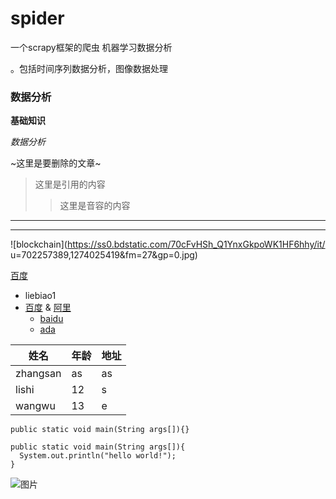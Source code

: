 # spider
一个scrapy框架的爬虫
机器学习数据分析

。包括时间序列数据分析，图像数据处理
### 数据分析
**基础知识**

*数据分析*

~这里是要删除的文章~

> 这里是引用的内容
>> 这里是音容的内容
************
------------

![blockchain](https://ss0.bdstatic.com/70cFvHSh_Q1YnxGkpoWK1HF6hhy/it/
u=702257389,1274025419&fm=27&gp=0.jpg)

[百度](http://www.baidu.com)

+ liebiao1
+ [百度](www.baidu.com) & [阿里](www.aliyun.com)
   + [baidu](www.baidu.com)
   + [ada](www.baidu.com)


姓名|年龄|地址
--|--|--
zhangsan|as|as
lishi|12|s
wangwu|13|e

`public static void main(String args[]){}`

```
public static void main(String args[]){
  System.out.println("hello world!");
}
```

![图片](https://gimg2.baidu.com/image_search/src=http%3A%2F%2F1812.img.pp.sohu.com.cn%2Fimages%2Fblog%2F2009%2F11%2F18%2F18%2F8%2F125b6560a6ag214.jpg&refer=http%3A%2F%2F1812.img.pp.sohu.com.cn&app=2002&size=f9999,10000&q=a80&n=0&g=0n&fmt=jpeg?sec=1621755910&t=8369993c92e0d9d8318eaa5c54960ea9)
